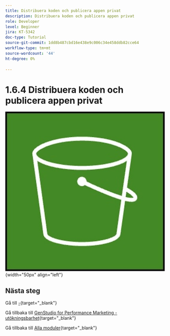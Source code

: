 ```yaml
---
title: Distribuera koden och publicera appen privat
description: Distribuera koden och publicera appen privat
role: Developer
level: Beginner
jira: KT-5342
doc-type: Tutorial
source-git-commit: 1dd8b487cbd16e438e9c006c34e458ddb82cce64
workflow-type: tm+mt
source-wordcount: '44'
ht-degree: 0%

---
```


# 1.6.4 Distribuera koden och publicera appen privat



![ETL](./images/s3.jpeg){width="50px" align="left"}

## Nästa steg

Gå till [-](./ex2.md){target="_blank"}

Gå tillbaka till [GenStudio for Performance Marketing - utökningsbarhet](./genstudioext.md){target="_blank"}

Gå tillbaka till [Alla moduler](./../../../overview.md){target="_blank"}
